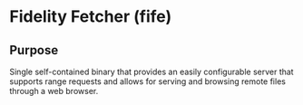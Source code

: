 # Fidelity Fetcher (fife)

## Purpose

Single self-contained binary that provides an easily configurable server that supports range requests and allows for serving and browsing remote files through a web browser. 